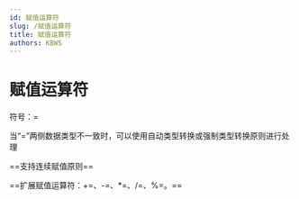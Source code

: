 ```yaml
---
id: 赋值运算符
slug: /赋值运算符
title: 赋值运算符
authors: KBWS
---
```


# 赋值运算符
符号：=

当“=”两侧数据类型不一致时，可以使用自动类型转换或强制类型转换原则进行处理

==支持连续赋值原则==

==扩展赋值运算符：+=、-=、\*=、/=、%=。==



